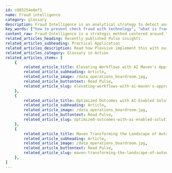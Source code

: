 ```yaml
---
id: c085254e8ef1
name: Fraud intelligence
category: glossary
description: Fraud Intelligence is an analytical strategy to detect and prevent fraud in financial transactions, delivering significant cost savings and enhancing risk management across sectors like healthcare, insurance, and banking by analyzing transaction patterns and anomalies.
key_words: ["how to prevent check fraud with technology", "what is fraud intelligence in financial services", "benefits of fraud intelligence for businesses", "detecting credit card fraud using machine learning", "reducing operational expenditures with fraud intelligence", "harnessing data for business risk management", "streamlining business operations through fraud intelligence", "ways to safeguard financial health of a company", "advancements in fraud detection for banking sector", "improving insurance claim fraud detection with AI"]
content_raw: Fraud Intelligence is a strategic method centered around the meticulous analysis of financial operations, aimed at detecting unusual activity and eliminating instances of fraud during or even before the execution of a transaction. This concept is particularly applicable in cases of check and credit card fraud. Various sectors, such as healthcare, insurance, and banking and financial services extensively benefit from fraud intelligence. It plays a crucial role in mitigating risks associated with medical billing fraud, insurance claim fraud, credit card fraud, and handwritten check fraud. The advantages of employing fraud intelligence extend far beyond just curbing illegal activities. The most significant boon to businesses is the sizable cost savings this strategy brings about, both directly and indirectly. Rigorously implemented fraud intelligence systems ensure business process savings, leading to an overall reduction in operational expenditures. By leveraging the power of fraud intelligence, businesses can markedly deepen their understanding of intricate transactions, thereby safeguarding their financial health. Harnessing this data can also contribute to formulating corrective action plans, streamlining operations, and progressively enhancing an organization's risk management capabilities, all contributing to stronger, more resilient businesses. In the contemporary, highly digital world, where fraudulent activities have become increasingly sophisticated, Maven Technologies understands the weight of protecting your financial transactions. Our experienced professionals at Maven stand ready to help you unravel the hidden patterns and detect anomalies in your financial data. Through our fraud intelligence solutions, we strive to enable your business to stay a step ahead of fraudulent activities, ensuring that your operations continue to run smoothly and securely.
related_articles_heading: Recently published Pulse insights.
related_articles_subheading: Practical Application
related_articles_description: Read how Plexsive implement this with our clients.
related_articles_category: Glossary in Action
related_articles_items: [
	{
		related_article_title: Elevating Workflows with AI Maven's Approach,
		related_article_subheading: Article,
		related_article_image: /data_operations_boardroom.jpg,
		related_article_buttontext: Read Pulse,
		related_article_slug: elevating-workflows-with-ai-maven's-approach
	},
	{
		related_article_title: Optimized Outcomes with AI-Enabled Solutions,
		related_article_subheading: Article,
		related_article_image: /data_operations_boardroom.jpg,
		related_article_buttontext: Read Pulse,
		related_article_slug: optimized-outcomes-with-ai-enabled-solutions
	},
	{
		related_article_title: Maven Transforming the Landscape of Autonomous Vehicles,
		related_article_subheading: Article,
		related_article_image: /data_operations_boardroom.jpg,
		related_article_buttontext: Read Pulse,
		related_article_slug: maven-transforming-the-landscape-of-autonomous-vehicles
	},
]
---
```

